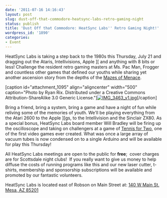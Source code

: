 ```yaml
---
date: '2011-07-16 14:16:43'
layout: post
slug: dust-off-that-commodore-heatsync-labs-retro-gaming-night
status: publish
title: 'Dust Off that Commodore: HeatSync Labs'' Retro Gaming Night!'
wordpress_id: '1890'
categories:
- Event
---
```


HeatSync Labs is taking a step back to the 1980s this Thursday, July 21 and dragging out the Ataris, Intellivisions, Apple ][ and anything with 8 bits or less! Challenge the resident retro gaming masters at Ms. Pac Man, Frogger and countless other games that defined our youths while sharing yet another ascension story from the depths of the [Mazes of Menace](http://nethack.org).

[caption id="attachment_1095" align="aligncenter" width="500" caption="Photo by Ryan Rix. Distributed under a Creative Commons Attribution-ShareAlike 3.0 Generic License."][![IMG_3463_v1.jpg](http://farm7.static.flickr.com/6121/5941686159_e24c9b2b9e.jpg)](http://www.flickr.com/photos/60827818@N07/5941686159/)[/caption]

Bring a friend, bring a system, bring a game and have a night of fun while reliving some of the memories of youth. We'll be playing everything from the Atari 2600 to the Apple ][gs, to the Intellivision and the Sinclair ZX80. As a special bonus, HeatSync Labs board member Will Bradley will be firing up the oscilloscope and taking on challengers at a game of [Tennis for Two](http://www.flickr.com/photos/60827818@N07/5941685811/in/photostream), one of the first video games ever created. What was once a large array of vacuum tubes is now condensed on to a single Arduino and will be available for play this Thursday!

All HeatSync Labs meetings are open to the public for **free**;  cover charges are for Scottsdale night clubs!  If you really want to give us money to help diffuse the costs of running programs like this and our new laser cutter, t-shirts, membership and sponsorship subscriptions will be available and promoted by our fantastic volunteers.

HeatSync Labs is located east of Robson on Main Street at:
[140 W Main St.
Mesa, AZ 85201](http://maps.google.com/maps?f=q&source=s_q&hl=en&geocode=&q=140+w+main+st.+mesa,+az&aq=&sll=37.0625,-95.677068&sspn=34.945679,76.464844&ie=UTF8&hq=&hnear=140+W+Main+St,+Mesa,+Arizona+85201&ll=33.415289,-111.835499&spn=0.000795,0.001167&t=h&z=20)
